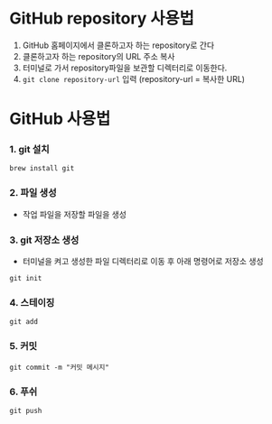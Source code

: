 # GitHub repository 사용법

1. GitHub 홈페이지에서 클론하고자 하는 repository로 간다
2. 클론하고자 하는 repository의 URL 주소 복사
3. 터미널로 가서 repository파일을 보관할 디렉터리로 이동한다.
4. `git clone repository-url` 입력 (repository-url = 복사한 URL)

# GitHub 사용법

### 1. git 설치

```
brew install git
```

### 2. 파일 생성

- 작업 파일을 저장할 파일을 생성

### 3. git 저장소 생성

- 터미널을 켜고 생성한 파일 디렉터리로 이동 후 아래 명령어로 저장소 생성

```
git init
```

### 4. 스테이징

```
git add
```

### 5. 커밋

```
git commit -m "커밋 메시지"
```

### 6. 푸쉬

```
git push
```
